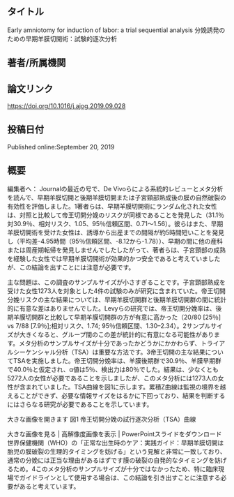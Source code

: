 ## タイトル
Early amniotomy for induction of labor: a trial sequential analysis
分娩誘発のための早期羊膜切開術：試験的逐次分析

## 著者/所属機関

## 論文リンク
https://doi.org/10.1016/j.ajog.2019.09.028

## 投稿日付
Published online:September 20, 2019

## 概要
編集者へ：
Journalの最近の号で、De Vivoらによる系統的レビューとメタ分析を読んで、早期羊膜切開と後期羊膜切開または子宮頸部熟成後の膜の自然破裂の有効性を評価しました。1著者らは、早期羊膜切開術にランダム化された女性は、対照と比較して帝王切開分娩のリスクが同様であることを発見した（31.1％対30.9％、相対リスク、1.05、95％信頼区間、0.71〜1.56）。彼らはまた、早期羊膜切開術を受けた女性は、誘導から出産までの間隔が約5時間短いことを発見し（平均差-4.95時間（95％信頼区間、-8.12から-1.78））、早期の間に他の産科または周産期転帰を発見しませんでしたしたがって、著者らは、子宮頸部の成熟を経験した女性では早期羊膜切開術が効果的かつ安全であると考えていましたが、この結論を出すことには注意が必要です。

主な問題は、この調査のサンプルサイズが小さすぎることです。子宮頸部熟成を受けた女性1273人を対象とした4件の試験のみが研究に含まれていた。帝王切開分娩リスクの主な結果については、早期羊膜切開群と後期羊膜切開群の間に統計的に有意な差はありませんでした。Levyらの研究では、帝王切開分娩率は、後期羊膜切開群と比較して早期羊膜切開群の方が有意に高かった（20/80 [25％] vs 7/88 [7.9％];相対リスク、1.74; 95％信頼区間、1.30–2.34）。2サンプルサイズが大きくなると、グループ間のこの差が統計的に有意になる可能性があります。メタ分析のサンプルサイズが十分であったかどうかにかかわらず、トライアルシーケンシャル分析（TSA）は重要な方法です。3帝王切開の主な結果についてTSAを実施しました。帝王切開分娩率は、羊膜後期群で30.9％、羊膜早期群で40.0％と仮定され、α値は5％、検出力は80％でした。結果は、少なくとも5272人の女性が必要であることを示しましたが、このメタ分析には1273人の女性が含まれていました。TSA曲線を図1に示します。累積Z曲線は監視の境界を越えることができず、必要な情報サイズをはるかに下回っており、結果を判断するにはさらなる研究が必要であることを示しています。

 大きな画像を開きます
図1
帝王切開分娩の試行逐次分析（TSA）曲線

大きな画像を見る | 高解像度画像を表示 | PowerPointスライドをダウンロード
世界保健機関（WHO）の「正常な出生時のケア：実践ガイド：早期羊膜切開は胎児の膜破裂の生理的タイミングを妨げる」という見解と非常に一致しており、通常の分娩には正当な理由があるはずです膜の破裂の自発的なタイミングを妨げるため。4このメタ分析のサンプルサイズが十分ではなかったため、特に臨床現場でガイドラインとして使用する場合は、この結論を引き出すことに注意する必要があると考えています。
